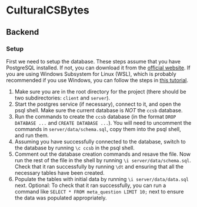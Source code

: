 # CulturalCSBytes

## Backend
### Setup
First we need to setup the database. These steps assume that you have PostgreSQL installed. If not, you can download it from the [official website](https://www.postgresql.org/download/). If you are using Windows Subsystem for Linux (WSL), which is probably recommended if you use Windows, you can follow the steps in [this tutorial](https://learn.microsoft.com/en-us/windows/wsl/tutorials/wsl-database).
1. Make sure you are in the root directory for the project (there should be two subdirectories: `client` and `server`).
2. Start the postgres service (if necessary), connect to it, and open the psql shell. Make sure the current database is *NOT* the `ccsb` database.
3. Run the commands to create the `ccsb` database (in the format `DROP DATABASE ...` and `CREATE DATABASE ...`). You will need to uncomment the commands in `server/data/schema.sql`, copy them into the psql shell, and run them.
4. Assuming you have successfully connected to the database, switch to the database by running `\c ccsb` in the psql shell.
5. Comment out the database creation commands and resave the file. Now run the rest of the file in the shell by running `\i server/data/schema.sql`. Check that it ran successfully by running `\dt` and ensuring that all the necessary tables have been created.
6. Populate the tables with initial data by running `\i server/data/data.sql` next. Optional: To check that it ran successfully, you can run a command like `SELECT * FROM meta_question LIMIT 10;` next to ensure the data was populated appropriately.
